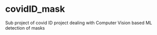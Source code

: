 # covidID_mask
Sub project of covid ID project dealing with Computer Vision based ML detection of masks
